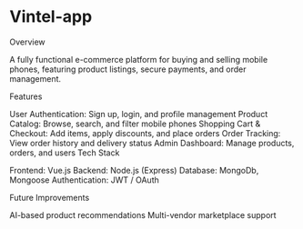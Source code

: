 # Vintel-app
Overview

A fully functional e-commerce platform for buying and selling mobile phones, featuring product listings, secure payments, and order management.

Features

User Authentication: Sign up, login, and profile management
Product Catalog: Browse, search, and filter mobile phones
Shopping Cart & Checkout: Add items, apply discounts, and place orders
Order Tracking: View order history and delivery status
Admin Dashboard: Manage products, orders, and users
Tech Stack

Frontend: Vue.js 
Backend: Node.js (Express) 
Database: MongoDb, Mongoose 
Authentication: JWT / OAuth

Future Improvements

AI-based product recommendations
Multi-vendor marketplace support
